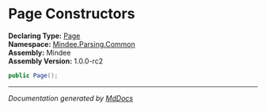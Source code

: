 ﻿<!--  
  <auto-generated>   
    The contents of this file were generated by a tool.  
    Changes to this file may be list if the file is regenerated  
  </auto-generated>   
-->

# Page Constructors

**Declaring Type:** [Page](../index.md)  
**Namespace:** [Mindee.Parsing.Common](../../index.md)  
**Assembly:** Mindee  
**Assembly Version:** 1.0.0\-rc2

```csharp
public Page();
```
___

*Documentation generated by [MdDocs](https://github.com/ap0llo/mddocs)*

